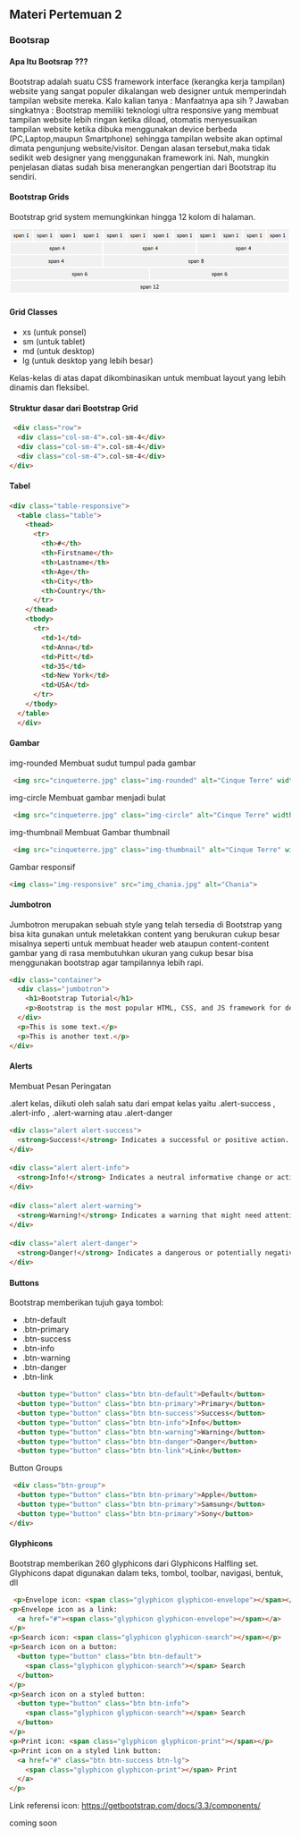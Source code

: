 ## Materi Pertemuan 2

### Bootsrap

#### Apa Itu Bootsrap ???

Bootstrap adalah suatu CSS framework interface (kerangka kerja tampilan) website yang sangat populer dikalangan web designer untuk memperindah tampilan website mereka. Kalo kalian tanya : Manfaatnya apa sih ? Jawaban singkatnya : Bootstrap memiliki teknologi ultra responsive yang membuat tampilan website lebih ringan ketika diload, otomatis menyesuaikan tampilan website ketika dibuka menggunakan device berbeda (PC,Laptop,maupun Smartphone) sehingga tampilan website akan optimal dimata pengunjung website/visitor. Dengan alasan tersebut,maka tidak sedikit web designer yang menggunakan framework ini. Nah, mungkin penjelasan diatas sudah bisa menerangkan pengertian dari Bootstrap itu sendiri.

#### Bootstrap Grids

Bootstrap grid system memungkinkan hingga 12 kolom di halaman. 


![Grids](assets/grids.jpg)

#### Grid Classes
  - xs (untuk ponsel)
  - sm (untuk tablet)
  - md (untuk desktop)
  - lg (untuk desktop yang lebih besar) 

 Kelas-kelas di atas dapat dikombinasikan untuk membuat layout yang lebih dinamis dan fleksibel. 

####  Struktur dasar dari Bootstrap Grid 


```html
 <div class="row">
  <div class="col-sm-4">.col-sm-4</div>
  <div class="col-sm-4">.col-sm-4</div>
  <div class="col-sm-4">.col-sm-4</div>
</div>
```

#### Tabel
```html
<div class="table-responsive">          
  <table class="table">
    <thead>
      <tr>
        <th>#</th>
        <th>Firstname</th>
        <th>Lastname</th>
        <th>Age</th>
        <th>City</th>
        <th>Country</th>
      </tr>
    </thead>
    <tbody>
      <tr>
        <td>1</td>
        <td>Anna</td>
        <td>Pitt</td>
        <td>35</td>
        <td>New York</td>
        <td>USA</td>
      </tr>
    </tbody>
  </table>
  </div>
```


#### Gambar


img-rounded
Membuat sudut tumpul pada gambar


```html
 <img src="cinqueterre.jpg" class="img-rounded" alt="Cinque Terre" width="304" height="236">
```

img-circle
Membuat gambar menjadi bulat

```html
 <img src="cinqueterre.jpg" class="img-circle" alt="Cinque Terre" width="304" height="236">
 ```

img-thumbnail
Membuat Gambar thumbnail

```html
 <img src="cinqueterre.jpg" class="img-thumbnail" alt="Cinque Terre" width="304" height="236">
  ```
 
 Gambar responsif 
 ```html
 <img class="img-responsive" src="img_chania.jpg" alt="Chania"> 
  ```

#### Jumbotron

Jumbotron merupakan sebuah style yang telah tersedia di Bootstrap yang bisa kita gunakan untuk meletakkan content yang berukuran cukup besar misalnya seperti untuk membuat header web ataupun content-content gambar yang di rasa membutuhkan ukuran yang cukup besar bisa menggunakan bootstrap agar tampilannya lebih rapi.

```html
<div class="container">
  <div class="jumbotron">
    <h1>Bootstrap Tutorial</h1>      
    <p>Bootstrap is the most popular HTML, CSS, and JS framework for developing responsive, mobile-first projects on the web.</p>
  </div>
  <p>This is some text.</p>      
  <p>This is another text.</p>      
</div>
```

#### Alerts

Membuat Pesan Peringatan

 .alert kelas, diikuti oleh salah satu dari empat kelas yaitu .alert-success , .alert-info , .alert-warning atau .alert-danger

```html
<div class="alert alert-success">
  <strong>Success!</strong> Indicates a successful or positive action.
</div>

<div class="alert alert-info">
  <strong>Info!</strong> Indicates a neutral informative change or action.
</div>

<div class="alert alert-warning">
  <strong>Warning!</strong> Indicates a warning that might need attention.
</div>

<div class="alert alert-danger">
  <strong>Danger!</strong> Indicates a dangerous or potentially negative action.
</div>
```


#### Buttons

 Bootstrap memberikan tujuh gaya tombol: 

   - .btn-default
   - .btn-primary
   - .btn-success
   - .btn-info
   - .btn-warning
   - .btn-danger
   - .btn-link

```html
  <button type="button" class="btn btn-default">Default</button>
  <button type="button" class="btn btn-primary">Primary</button>
  <button type="button" class="btn btn-success">Success</button>
  <button type="button" class="btn btn-info">Info</button>
  <button type="button" class="btn btn-warning">Warning</button>
  <button type="button" class="btn btn-danger">Danger</button>
  <button type="button" class="btn btn-link">Link</button>  
```

 Button Groups

```html
 <div class="btn-group">
  <button type="button" class="btn btn-primary">Apple</button>
  <button type="button" class="btn btn-primary">Samsung</button>
  <button type="button" class="btn btn-primary">Sony</button>
</div>
```

#### Glyphicons

Bootstrap memberikan 260 glyphicons dari Glyphicons Halfling set.
Glyphicons dapat digunakan dalam teks, tombol, toolbar, navigasi, bentuk, dll 

```html
 <p>Envelope icon: <span class="glyphicon glyphicon-envelope"></span></p>
<p>Envelope icon as a link:
  <a href="#"><span class="glyphicon glyphicon-envelope"></span></a>
</p>
<p>Search icon: <span class="glyphicon glyphicon-search"></span></p>
<p>Search icon on a button:
  <button type="button" class="btn btn-default">
    <span class="glyphicon glyphicon-search"></span> Search
  </button>
</p>
<p>Search icon on a styled button:
  <button type="button" class="btn btn-info">
    <span class="glyphicon glyphicon-search"></span> Search
  </button>
</p>
<p>Print icon: <span class="glyphicon glyphicon-print"></span></p>
<p>Print icon on a styled link button:
  <a href="#" class="btn btn-success btn-lg">
    <span class="glyphicon glyphicon-print"></span> Print
  </a>
</p> 
```
Link referensi icon:
https://getbootstrap.com/docs/3.3/components/

coming soon